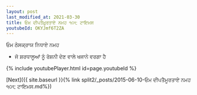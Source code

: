 ```yaml
---
layout: post
last_modified_at: 2021-03-30
title: ਓਮ ਦੀਪਤੈਮੂਰਤਾਏ ਨਮਹ ੧੦੮ ਟਾਇਮਸ
youtubeId: OKYJmf6T2ZA
---
```

 
 
 ਓਮ ਠੇਸਕ੍ਰਾਯ ਨਿਧਾਏ ਨਮਹ  
 
 -  ਜੋ ਸ਼ਰਧਾਲੂਆਂ ਨੂੰ ਰੋਸ਼ਨੀ ਦੇਣ ਵਾਲੇ ਖਜਾਨੇ ਵਰਗਾ ਹੈ 
 
  
 
  
 
 
 
 
 
 


{% include youtubePlayer.html id=page.youtubeId %}
 
[Next]({{ site.baseurl }}{% link  split2/_posts/2015-06-10-ਓਮ ਦੀਪਤੈਮੂਰਤਾਏ ਨਮਹ ੧੦੮ ਟਾਇਮਸ.md%})
 
